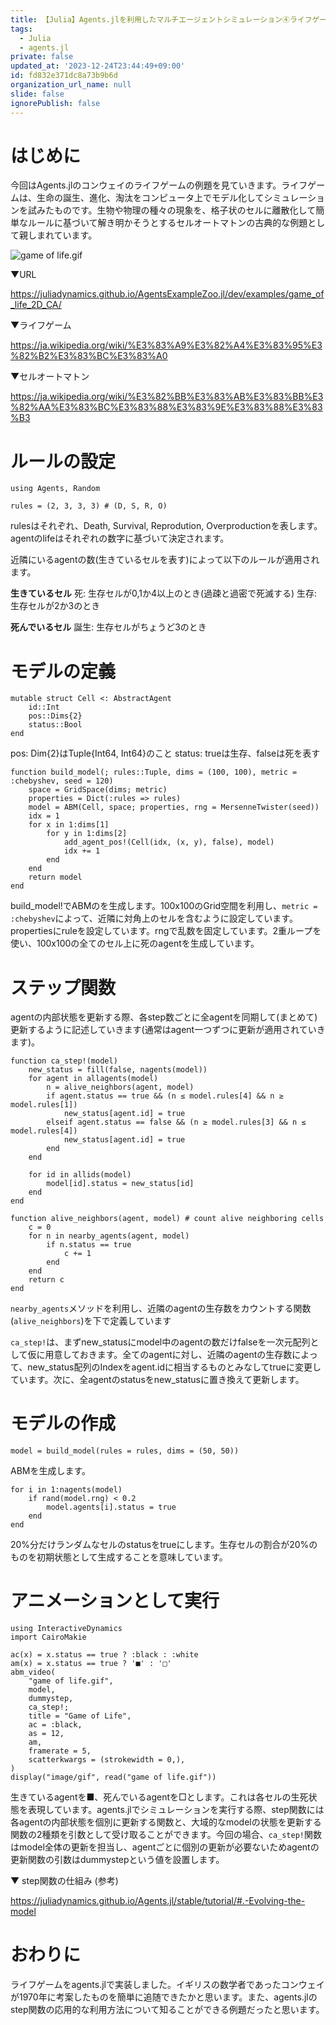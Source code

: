 ```yaml
---
title: 【Julia】Agents.jlを利用したマルチエージェントシミュレーション④ライフゲーム
tags:
  - Julia
  - agents.jl
private: false
updated_at: '2023-12-24T23:44:49+09:00'
id: fd832e371dc8a73b9b6d
organization_url_name: null
slide: false
ignorePublish: false
---
```


# はじめに
今回はAgents.jlのコンウェイのライフゲームの例題を見ていきます。ライフゲームは、生命の誕生、進化、淘汰をコンピュータ上でモデル化してシミュレーションを試みたものです。生物や物理の種々の現象を、格子状のセルに離散化して簡単なルールに基づいて解き明かそうとするセルオートマトンの古典的な例題として親しまれています。

![game of life.gif](https://qiita-image-store.s3.ap-northeast-1.amazonaws.com/0/614347/81b09eca-32b9-4924-4a33-2e9c60703721.gif)


▼URL

https://juliadynamics.github.io/AgentsExampleZoo.jl/dev/examples/game_of_life_2D_CA/

▼ライフゲーム

https://ja.wikipedia.org/wiki/%E3%83%A9%E3%82%A4%E3%83%95%E3%82%B2%E3%83%BC%E3%83%A0

▼セルオートマトン

https://ja.wikipedia.org/wiki/%E3%82%BB%E3%83%AB%E3%83%BB%E3%82%AA%E3%83%BC%E3%83%88%E3%83%9E%E3%83%88%E3%83%B3

# ルールの設定

```julia:
using Agents, Random

rules = (2, 3, 3, 3) # (D, S, R, O)
```

rulesはそれぞれ、Death, Survival, Reprodution, Overproductionを表します。agentのlifeはそれぞれの数字に基づいて決定されます。

近隣にいるagentの数(生きているセルを表す)によって以下のルールが適用されます。

**生きているセル**
死: 生存セルが0,1か4以上のとき(過疎と過密で死滅する)
生存: 生存セルが2か3のとき

**死んでいるセル**
誕生: 生存セルがちょうど3のとき

# モデルの定義

```julia:
mutable struct Cell <: AbstractAgent
    id::Int
    pos::Dims{2}
    status::Bool
end
```

pos: Dim{2}はTuple{Int64, Int64}のこと
status: trueは生存、falseは死を表す

```julia:
function build_model(; rules::Tuple, dims = (100, 100), metric = :chebyshev, seed = 120)
    space = GridSpace(dims; metric)
    properties = Dict(:rules => rules)
    model = ABM(Cell, space; properties, rng = MersenneTwister(seed))
    idx = 1
    for x in 1:dims[1]
        for y in 1:dims[2]
            add_agent_pos!(Cell(idx, (x, y), false), model)
            idx += 1
        end
    end
    return model
end
```

build_model!でABMのを生成します。100x100のGrid空間を利用し、`metric = :chebyshev`によって、近隣に対角上のセルを含むように設定しています。propertiesにruleを設定しています。rngで乱数を固定しています。2重ループを使い、100x100の全てのセル上に死のagentを生成しています。

# ステップ関数

agentの内部状態を更新する際、各step数ごとに全agentを同期して(まとめて)更新するように記述していきます(通常はagent一つずつに更新が適用されていきます)。

```julia:
function ca_step!(model)
    new_status = fill(false, nagents(model))
    for agent in allagents(model)
        n = alive_neighbors(agent, model)
        if agent.status == true && (n ≤ model.rules[4] && n ≥ model.rules[1])
            new_status[agent.id] = true
        elseif agent.status == false && (n ≥ model.rules[3] && n ≤ model.rules[4])
            new_status[agent.id] = true
        end
    end

    for id in allids(model)
        model[id].status = new_status[id]
    end
end

function alive_neighbors(agent, model) # count alive neighboring cells
    c = 0
    for n in nearby_agents(agent, model)
        if n.status == true
            c += 1
        end
    end
    return c
end
```
`nearby_agents`メソッドを利用し、近隣のagentの生存数をカウントする関数(`alive_neighbors`)を下で定義しています

`ca_step!`は、まずnew_statusにmodel中のagentの数だけfalseを一次元配列として仮に用意しておきます。全てのagentに対し、近隣のagentの生存数によって、new_status配列のIndexをagent.idに相当するものとみなしてtrueに変更しています。次に、全agentのstatusをnew_statusに置き換えて更新します。

# モデルの作成

```julia:
model = build_model(rules = rules, dims = (50, 50))
```

ABMを生成します。

```julia:
for i in 1:nagents(model)
    if rand(model.rng) < 0.2
        model.agents[i].status = true
    end
end
```

20%分だけランダムなセルのstatusをtrueにします。生存セルの割合が20%のものを初期状態として生成することを意味しています。

# アニメーションとして実行

```julia:
using InteractiveDynamics
import CairoMakie

ac(x) = x.status == true ? :black : :white
am(x) = x.status == true ? '■' : '□'
abm_video(
    "game of life.gif",
    model,
    dummystep,
    ca_step!;
    title = "Game of Life",
    ac = :black,
    as = 12,
    am,
    framerate = 5,
    scatterkwargs = (strokewidth = 0,),
)
display("image/gif", read("game of life.gif"))
```

生きているagentを■、死んでいるagentを□とします。これは各セルの生死状態を表現しています。agents.jlでシミュレーションを実行する際、step関数には各agentの内部状態を個別に更新する関数と、大域的なmodelの状態を更新する関数の2種類を引数として受け取ることができます。今回の場合、`ca_step!`関数はmodel全体の更新を担当し、agentごとに個別の更新が必要ないためagentの更新関数の引数はdummystepという値を設置します。

▼ step関数の仕組み (参考)

https://juliadynamics.github.io/Agents.jl/stable/tutorial/#.-Evolving-the-model

# おわりに
ライフゲームをagents.jlで実装しました。イギリスの数学者であったコンウェイが1970年に考案したものを簡単に追随できたかと思います。また、agents.jlのstep関数の応用的な利用方法について知ることができる例題だったと思います。
